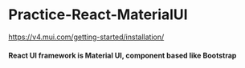 # Practice-React-MaterialUI
https://v4.mui.com/getting-started/installation/
<h4>React UI framework is Material UI, component based like Bootstrap</h4>
